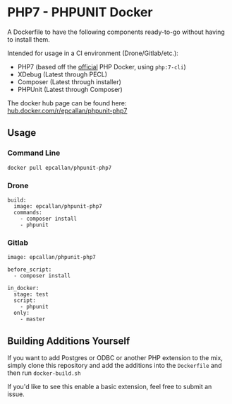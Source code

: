 # PHP7 - PHPUNIT Docker

A Dockerfile to have the following components ready-to-go
without having to install them.

Intended for usage in a CI environment (Drone/Gitlab/etc.):
 - PHP7 (based off the [official](https://hub.docker.com/_/php/) PHP Docker, using `php:7-cli`)
 - XDebug (Latest through PECL)
 - Composer (Latest through installer)
 - PHPUnit (Latest through Composer)

The docker hub page can be found here:
[hub.docker.com/r/epcallan/phpunit-php7](https://hub.docker.com/r/epcallan/phpunit-php7/)

## Usage

### Command Line
```
docker pull epcallan/phpunit-php7
```

### Drone
```
build:
  image: epcallan/phpunit-php7
  commands:
    - composer install
    - phpunit
```

### Gitlab
```
image: epcallan/phpunit-php7

before_script:
  - composer install

in_docker:
  stage: test
  script:
    - phpunit
  only:
    - master
```

## Building Additions Yourself

If you want to add Postgres or ODBC or another PHP extension to the mix,
simply clone this repository and add the additions into the `Dockerfile` and
then run `docker-build.sh`

If you'd like to see this enable a basic extension, feel free to submit an
issue.
